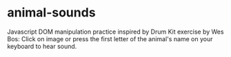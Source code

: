 # animal-sounds
Javascript DOM manipulation practice inspired by Drum Kit exercise by Wes Bos:
Click on image or press the first letter of the animal's name on your keyboard to hear sound.
